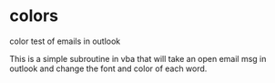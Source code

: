 # colors
color test of emails in outlook

This is a simple subroutine in vba that will take an open email msg in outlook and change the font and color of each word.
